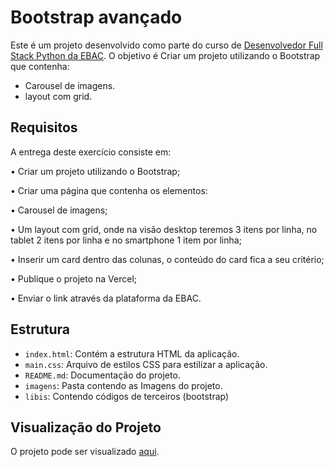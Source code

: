 # Bootstrap avançado

Este é um projeto desenvolvido como parte do curso de [Desenvolvedor Full Stack Python da EBAC](https://ebaconline.com.br/full-stack-python). O objetivo é Criar um projeto utilizando o Bootstrap que contenha:
- Carousel de imagens.
- layout com grid.

## Requisitos

A entrega deste exercício consiste em:

• Criar um projeto utilizando o Bootstrap;

• Criar uma página que contenha os elementos:

• Carousel de imagens;

• Um layout com grid, onde na visão desktop teremos 3 itens por linha, no tablet 2 itens por linha e no smartphone 1 item por linha;

• Inserir um card dentro das colunas, o conteúdo do card fica a seu critério;

• Publique o projeto na Vercel;

• Enviar o link através da plataforma da EBAC.

## Estrutura

- `index.html`: Contém a estrutura HTML da aplicação.
- `main.css`: Arquivo de estilos CSS para estilizar a aplicação.
- `README.md`: Documentação do projeto.
- `imagens`: Pasta contendo as Imagens do projeto.
- `libis`: Contendo códigos de terceiros (bootstrap)

## Visualização do Projeto

O projeto pode ser visualizado [aqui](https://projeto-bootstrap-mu.vercel.app/).